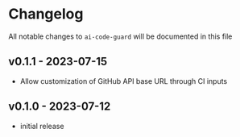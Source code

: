 # Changelog

All notable changes to `ai-code-guard` will be documented in this file

## v0.1.1 - 2023-07-15

- Allow customization of GitHub API base URL through CI inputs

## v0.1.0 - 2023-07-12

- initial release
